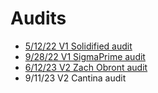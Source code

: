 # Audits

- [5/12/22 V1 Solidified audit](https://github.com/Alongside-Finance/Audits/blob/main/Solidified_April_22.pdf)
- [9/28/22 V1 SigmaPrime audit](https://github.com/Alongside-Finance/Audits/blob/main/SigmaPrime_Sept_28.pdf)
- [6/12/23 V2 Zach Obront audit](https://github.com/zobront/audits/blob/main/reports/alongside.md)
- 9/11/23 V2 Cantina audit
